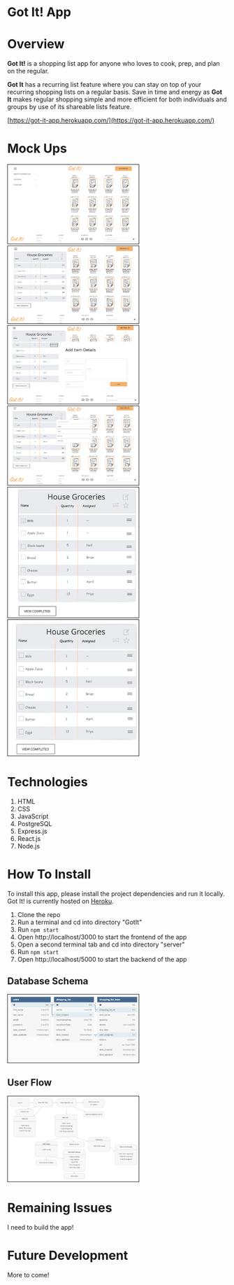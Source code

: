 # Got It! App

# Overview
**Got It!** is a shopping list app for anyone who loves to cook, prep, and plan on the regular. 

**Got It** has a recurring list feature where you can stay on top of your recurring shopping lists on a regular basis. Save in time and energy as **Got It** makes regular shopping simple and more efficient for both individuals and groups by use of its shareable lists feature.

[https://got-it-app.herokuapp.com/](https://got-it-app.herokuapp.com/)

# Mock Ups
<img src="https://github.com/m3ia/GotIt/blob/george/images/view-all-lists.png" alt="A screenshot to view all lists" width="300" border="1" /> <img src="https://github.com/m3ia/GotIt/blob/george/images/view-one-list.png" alt="A screenshot to view one list" width="300" border="1" />
<img src="https://github.com/m3ia/GotIt/blob/george/images/add-details.png" alt="A screenshot to view details of an item" width="300" border="1" /> <img src="https://github.com/m3ia/GotIt/blob/george/images/add-freq.png" alt="A screenshot to show how to adjust frequency of a list" width="300" border="1" />
<img src="https://github.com/m3ia/GotIt/blob/george/images/cross-item.png" alt="A screenshot to show updated recurring list" width="300" border="1" /> <img src="https://github.com/m3ia/GotIt/blob/george/images/show-recurred-list.png" alt="A screenshot to show recurred item on list" width="300" border="1" />

# Technologies
1. HTML
2. CSS
3. JavaScript
4. PostgreSQL
5. Express.js
6. React.js
7. Node.js

# How To Install 
To install this app, please install the project dependencies and run it locally. Got It! is currently hosted on [Heroku](https://got-it-app.herokuapp.com/).

1. Clone the repo
2. Run a terminal and cd into directory "GotIt"
3. Run `npm start` 
4. Open http://localhost/3000 to start the frontend of the app
5. Open a second terminal tab and cd into directory "server" 
6. Run `npm start`
7. Open http://localhost/5000 to start the backend of the app

## Database Schema
<img src="https://github.com/m3ia/GotIt/blob/george2/docs/images/schema.png" alt="A screenshot of the DB schema" width="300" border="1" />

## User Flow
<img src="https://github.com/m3ia/GotIt/blob/george2/docs/images/user-flow.png" alt="A screenshot of the user flow" width="300" border="1" />

# Remaining Issues
I need to build the app!

# Future Development
More to come!

